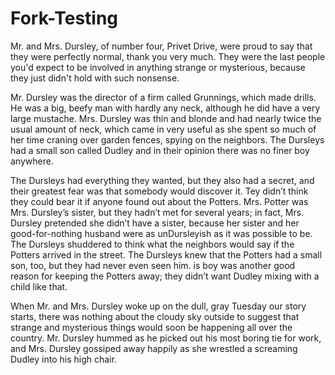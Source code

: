 # Fork-Testing

Mr. and Mrs. Dursley, of number four, Privet Drive, were proud to say that they were perfectly normal, thank you very much. They were the last people you'd expect to be involved in anything strange or mysterious, because they just didn't hold with such nonsense.

Mr. Dursley was the director of a firm called Grunnings, which made drills. He was a big, beefy man with hardly any neck, although he did have a very large mustache. Mrs. Dursley was thin and blonde and had nearly twice the usual amount of neck, which came in very useful as she spent so much of her time craning over garden fences, spying on the neighbors.  The Dursleys had a small son called Dudley and in their opinion there was no finer boy anywhere.

The Dursleys had everything they wanted, but they also had a
secret, and their greatest fear was that somebody would discover it.
Tey didn’t think they could bear it if anyone found out about the
Potters. Mrs. Potter was Mrs. Dursley’s sister, but they hadn’t met
for several years; in fact, Mrs. Dursley pretended she didn’t have a
sister, because her sister and her good-for-nothing husband were
as unDursleyish as it was possible to be.  The Dursleys shuddered
to think what the neighbors would say if the Potters arrived in the
street.  The Dursleys knew that the Potters had a small son, too, but
they had never even seen him.  is boy was another good reason
for keeping the Potters away; they didn’t want Dudley mixing with
a child like that.

When Mr. and Mrs. Dursley woke up on the dull, gray Tuesday
our story starts, there was nothing about the cloudy sky outside to
suggest that strange and mysterious things would soon be happening
all over the country. Mr. Dursley hummed as he picked out his
most boring tie for work, and Mrs. Dursley gossiped away happily
as she wrestled a screaming Dudley into his high chair.
